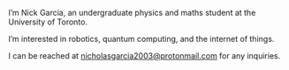 I’m Nick Garcia, an undergraduate physics and maths student at the University of Toronto.

I’m interested in robotics, quantum computing, and the internet of things.

I can be reached at nicholasgarcia2003@protonmail.com for any inquiries.
